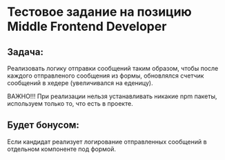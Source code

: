 # Тестовое задание на позицию Middle Frontend Developer

## Задача:
Реализовать логику отправки сообщений таким образом, чтобы после каждого отправленого сообщения
из формы, обновлялся счетчик сообщений в хедере (увеличивался на еденицу).

ВАЖНО!!! При реализации нельзя устанавливать никакие npm пакеты, используем только то, что есть в проекте.

## Будет бонусом:
Если кандидат реализует логирование отправленных сообщений в отдельном компоненте под формой.
